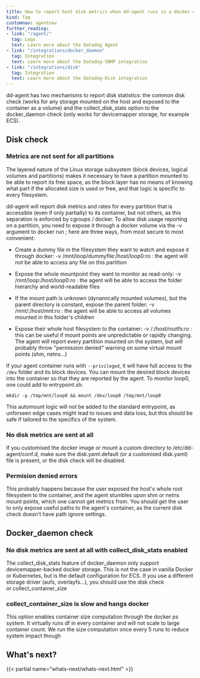 ```yaml
---
title: How to report host disk metrics when dd-agent runs in a docker container?
kind: faq
customnav: agentnav
further_reading:
- link: "/agent/"
  tag: Logs
  text: Learn more about the Datadog Agent
- link: "/integrations/docker_daemon"
  tag: Integration
  text: Learn more about the Datadog-SNMP integration
- link: "/integrations/disk"
  tag: Integration
  text: Learn more about the Datadog-Disk integration
---
```


dd-agent has two mechanisms to report disk statistics: the common disk check (works for any storage mounted on the host and exposed to the container as a volume) and the collect_disk_stats option to the docker_daemon check (only works for devicemapper storage, for example ECS).

## Disk check
### Metrics are not sent for all partitions

The layered nature of the Linux storage subsystem (block devices, logical volumes and partitions) makes it necessary to have a partition mounted to be able to report its free space, as the block layer has no means of knowing what part if the allocated size is used or free, and that logic is specific to every filesystem.

dd-agent will report disk metrics and rates for every partition that is accessible (even if only partially) to its container, but not others, as this separation is enforced by cgroups / docker. To allow disk usage reporting on a partition, you need to expose it through a docker volume via the -v argument to docker run ; here are three ways, from most secure to most convenient:

* Create a dummy file in the filesystem they want to watch and expose it through docker: -v /mnt/loop/dummyfile:/host/loop0:ro : the agent will not be able to access any file on this partition

* Expose the whole mountpoint they want to monitor as read-only: -v /mnt/loop:/host/loop0:ro : the agent will be able to access the folder hierarchy and world-readable files

* If the mount path is unknown (dynamically mounted volumes), but the parent directory is constant, expose the parent folder: -v /mnt/:/host/mnt:ro : the agent will be able to access all volumes mounted in this folder's children

* Expose their whole host filesystem to the container: -v /:/host/rootfs:ro : this can be useful if mount points are unpredictable or rapidly changing. The agent will report every partition mounted on the system, but will probably throw "permission denied" warning on some virtual mount points (shm, netns...)

If your agent container runs with `--privileged`, it will have full access to the `/dev` folder and its block devices. You can mount the desired block devices into the container so that they are reported by the agent. To monitor loop0, one could add to entrypoint.sh:

```
mkdir -p /tmp/mnt/loop0 && mount /dev/loop0 /tmp/mnt/loop0
```

This automount logic will not be added to the standard entrypoint, as unforseen edge cases might lead to issues and data loss, but this should be safe if tailored to the specifics of the system.

### No disk metrics are sent at all

If you customised the docker image or mount a custom directory to /etc/dd-agent/conf.d, make sure the disk.yaml.default (or a customised disk.yaml) file is present, or the disk check will be disabled.

### Permision denied errors

This probably happens because the user exposed the host's whole root filesystem to the container, and the agent stumbles upon shm or netns mount points, which one cannot get metrics from. You should get the user to only expose useful paths to the agent's container, as the current disk check doesn't have path ignore settings.

## Docker_daemon check

### No disk metrics are sent at all with collect_disk_stats enabled

The collect_disk_stats feature of docker_daemon only support devicemapper-backed docker storage. This is not the case in vanilla Docker or Kubernetes, but is the default configuration for ECS. If you use a different storage driver (aufs, overlayfs...), you should use the disk check or collect_container_size

### collect_container_size is slow and hangs docker

This option enables container size computation through the docker ps system. It virtually runs df in every container and will not scale to large container count.
We run the size computation once every 5 runs to reduce system impact though

## What's next?

{{< partial name="whats-next/whats-next.html" >}}